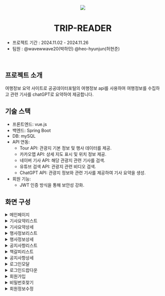 <div align="center">
<img src="https://github.com/user-attachments/assets/33d6cefb-cbdb-4f4f-a7ef-776787e2ace3" width="400"/>

# TRIP-READER
</div>

- 프로젝트 기간 : 2024.11.02 - 2024.11.26
- 팀원 : @wavewwave20(박하민) @heo-hyunjun(허현준)

<br />

## 프로젝트 소개
여행정보 요약 사이트로 공공데이터포털의 여행정보 api를 사용하여 여행정보를 수집하고 관련 기사를 chatGPT로 요약하여 제공합니다.

## 기술 스택
- 프론트엔드: vue.js
- 백엔드: Spring Boot
- DB: mySQL
- API 연동:
    - Tour API: 관광지 기본 정보 및 행사 데이터를 제공.
    - 카카오맵 API: 상세 지도 표시 및 위치 정보 제공.
    - 네이버 기사 API: 해당 관광지 관련 기사를 검색.
    - 유튜브 검색 API: 관광지 관련 비디오 검색.
    - ChatGPT API: 관광지 정보와 관련 기사를 제공하여 기사 요약을 생성.
- 회원 기능:
    - JWT 인증 방식을 통해 보안성 강화.

## 화면 구성

<details>
    <summary>메인페이지</summary>
    <img src="./docs/trip-reader-page-design/메인페이지.png">
</details>
<details>
    <summary>기사요약리스트</summary>
    <img src="./docs/trip-reader-page-design/기사요약리스트.png">
</details>
<details>
    <summary>기사요약상세</summary>
    <img src="./docs/trip-reader-page-design/기사요약상세.png">
</details>
<details>
    <summary>행사정보리스트</summary>
    <img src="./docs/trip-reader-page-design/행사정보리스트.png">
</details>
<details>
    <summary>행사정보상세</summary>
    <img src="./docs/trip-reader-page-design/행사정보상세.png">
</details>
<details>
    <summary>공지사항리스트</summary>
    <img src="./docs/trip-reader-page-design/공지사항리스트.png">
</details>
<details>
    <summary>책갈피리스트</summary>
    <img src="./docs/trip-reader-page-design/책갈피리스트.png">
</details>
<details>
    <summary>공지사항상세</summary>
    <img src="./docs/trip-reader-page-design/공지사항상세.png">
</details>
<details>
    <summary>로그인모달</summary>
    <img src="./docs/trip-reader-page-design/로그인모달.png">
</details>
<details>
    <summary>로그인드랍다운</summary>
    <img src="./docs/trip-reader-page-design/로그인드랍다운.png">
</details>
<details>
    <summary>회원가입</summary>
    <img src="./docs/trip-reader-page-design/회원가입.png">
</details>
<details>
    <summary>비밀번호찾기</summary>
    <img src="./docs/trip-reader-page-design/비밀번호 찾기.png">
</details>
<details>
    <summary>회원정보수정</summary>
    <img src="./docs/trip-reader-page-design/회원정보수정.png">
</details>
